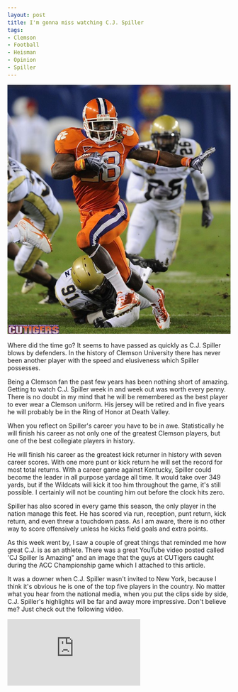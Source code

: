 ```yaml
---
layout: post
title: I'm gonna miss watching C.J. Spiller
tags:
- Clemson
- Football
- Heisman
- Opinion
- Spiller
---
```


![spiller heisman](/img/spiller-heisman.jpg)

Where did the time go? It seems to have passed as quickly as C.J. Spiller blows by defenders. In the history of Clemson University there has never been another player with the speed and elusiveness which Spiller possesses.

Being a Clemson fan the past few years has been nothing short of amazing. Getting to watch C.J. Spiller week in and week out was worth every penny. There is no doubt in my mind that he will be remembered as the best player to ever wear a Clemson uniform. His jersey will be retired and in five years he will probably be in the Ring of Honor at Death Valley.

When you reflect on Spiller's career you have to be in awe. Statistically he will finish his career as not only one of the greatest Clemson players, but one of the best collegiate players in history.

He will finish his career as the greatest kick returner in history with seven career scores. With one more punt or kick return he will set the record for most total returns. With a career game against Kentucky, Spiller could become the leader in all purpose yardage all time. It would take over 349 yards, but if the Wildcats will kick it too him throughout the game, it's still possible. I certainly will not be counting him out before the clock hits zero.

Spiller has also scored in every game this season, the only player in the nation manage this feet. He has scored via run, reception, punt return, kick return, and even threw a touchdown pass. As I am aware, there is no other way to score offensively unless he kicks field goals and extra points.

As this week went by, I saw a couple of great things that reminded me how great C.J. is as an athlete. There was a great YouTube video posted called 'CJ Spiller Is Amazing" and an image that the guys at CUTigers caught during the ACC Championship game which I attached to this article.

It was a downer when C.J. Spiller wasn't invited to New York, because I think it's obvious he is one of the top five players in the country. No matter what you hear from the national media, when you put the clips side by side, C.J. Spiller's highlights will be far and away more impressive. Don't believe me? Just check out the following video.

<iframe src="http://www.youtube.com/embed/MooMhKt-wKw" frameborder="0" allowfullscreen></iframe>
